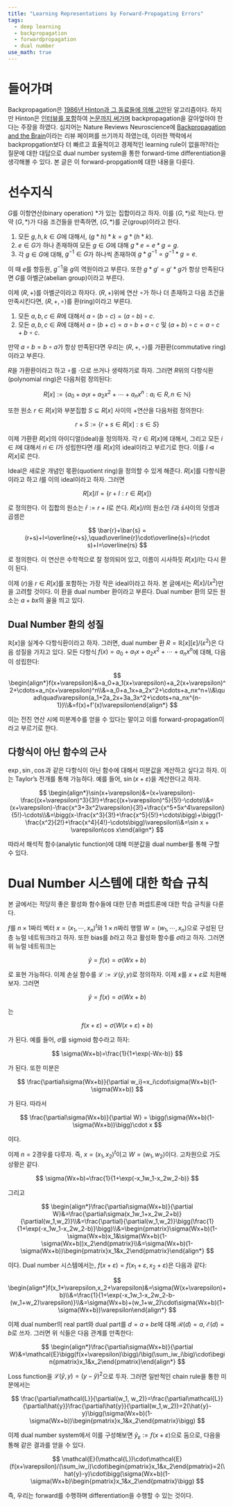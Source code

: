 ```yaml
---
title: "Learning Representations by Forward-Propagating Errors"
tags:
  - deep learning
  - backpropagation
  - forwardpropagation
  - dual number
use_math: true
---
```

# 들어가며

Backpropagation은 [1986년 Hinton과 그 동료들에 의해 고안](https://www.nature.com/articles/323533a0)된 알고리즘이다. 하지만 Hinton은 [인터뷰를 포함](https://www.nature.com/articles/323533a0)하여 [논문까지 써가며](https://arxiv.org/abs/2212.13345) backpropagation을 갈아엎아야 한다는 주장을 하였다. 심지어는 Nature Reviews Neuroscience에 [Backpropagation and the Brain](https://www.nature.com/articles/s41583-020-0277-3)이라는 리뷰 페이퍼를 쓰기까지 하였는데, 이러한 맥락에서 backpropgation보다 더 빠르고 효율적이고 경제적인 learning rule이 없을까?라는 질문에 대한 대답으로 dual number system을 통한 forward-time differentiation을 생각해볼 수 있다. 본 글은 이 forward-propgation에 대한 내용을 다룬다.

# 선수지식

$G$를 이항연산(binary operation) $\ast$가 있는 집합이라고 하자. 이를 $(G,\ast)$로 적는다. 만약 $(G,\ast)$가 다음 조건들을 만족하면, $(G,\ast)$를 군(group)이라고 한다.

1. 모든 $g,h,k\in G$에 대해서, $(g\ast h)\ast k = g\ast(h\ast k)$.
2. $e\in G$가 하나 존재하여 모든 $g\in G$에 대해 $g\ast e = e\ast g = g$.
3. 각 $g\in G$에 대해, $g^{-1}\in G$가 하나씩 존재하여 $g\ast g^{-1}=g^{-1}\ast g=e$.

이 때 $e$를 항등원, $g^{-1}$을 $g$의 역원이라고 부른다. 또한 $g\ast g'=g'\ast g$가 항상 만족된다면 $G$를 아벨군(abelian group)이라고 부른다.

이제 $(R,+)$를 아벨군이라고 하자다. $(R,+)$위에 연산 $\circ$가 하나 더 존재하고 다음 조건을 만족시킨다면, $(R,+,\circ)$를 환(ring)이라고 부른다.

1. 모든 $a,b,c\in R$에 대해서 $a\circ(b\circ c)=(a\circ b)\circ c$.
2. 모든 $a,b,c\in R$에 대해서 $a\circ(b+c)=a\circ b + a\circ c$ 및 $(a+b)\circ c=a\circ c + b\circ c$.

만약 $a\circ b = b \circ a$가 항상 만족된다면 우리는 $(R,+,\circ)$를 가환환(commutative ring)이라고 부른다.

$R$을 가환환이라고 하고 $\circ$를 $\cdot$으로 쓰거나 생략하기로 하자. 그러면 $R$위의 다항식환(polynomial ring)은 다음처럼 정의된다:

$$
R[x] := \{a_0 + a_1x + a_2x^2+\cdots+a_nx^n:a_i\in R, n\in\mathbb{N}\}
$$

또한 원소 $r\in R[x]$와 부분집합 $S\subseteq R[x]$ 사이의 $+$연산을 다음처럼 정의한다:

$$
r+S:=\{r+s\in R[x]:s\in S\}
$$

이제 가환환 $R[x]$의 아이디얼(ideal)을 정의하자. 각 $r\in R[x]$에 대해서, 그리고 모든 $i\in I$에 대해서 $ri\in I$가 성립한다면 $I$를 $R[x]$의 ideal이라고 부르기로 한다. 이를 $I\triangleleft R[x]$로 쓴다.

Ideal은 새로운 개념인 몫환(quotient ring)을 정의할 수 있게 해준다. $R[x]$를 다항식환이라고 하고 $I$를 이의 ideal이라고 하자. 그러면

$$
R[x]/I = \{r+I:r\in R[x]\}
$$

로 정의한다. 이 집합의 원소는 $\bar{r}:=r+I$로 쓴다. $R[x]/I$의 원소인 $\bar{r}$과 $\bar{s}$사이의 덧셈과 곱셈은

$$
\bar{r}+\bar{s} = (r+s)+I=\overline{r+s},\quad\overline{r}\cdot\overline{s}=(r\cdot s)+I=\overline{rs}
$$

로 정의한다. 이 연산은 수학적으로 잘 정의되어 있고, 이름이 시사하듯 $R[x]/I$는 다시 환이 된다.

이제 $(r)$을 $r\in R[x]$를 포함하는 가장 작은 ideal이라고 하자. 본 글에서는 $R[x]/(x^2)$만을 고려할 것이다. 이 환을 dual number 환이라고 부른다. Dual number 환의 모든 원소는 $a+bx$의 꼴을 띄고 있다.

## Dual Number 환의 성질

$\mathbb{R}[x]$을 실계수 다항식환이라고 하자. 그러면, dual number 환 $R=\mathbb{R}[x][\varepsilon]/(\varepsilon^2)$은 다음 성질을 가지고 있다. 모든 다항식 $f(x)=a_0+a_1x+a_2x^2+\cdots+a_nx^n$에 대해, 다음이 성립한다:

$$
\begin{align*}f(x+\varepsilon)&=a_0+a_1(x+\varepsilon)+a_2(x+\varepsilon)^2+\cdots+a_n(x+\varepsilon)^n\\&=a_0+a_1x+a_2x^2+\cdots+a_nx^n+\\&\quad\quad\varepsilon(a_1+2a_2x+3a_3x^2+\cdots+na_nx^{n-1})\\&=f(x)+f'(x)\varepsilon\end{align*}
$$

이는 전진 연산 시에 미분계수를 얻을 수 있다는 말이고 이를 forward-propagation이라고 부르기로 한다.

## 다항식이 아닌 함수의 근사

$\exp,\sin,\cos$과 같은 다항식이 아닌 함수에 대해서 미분값을 계산하고 싶다고 하자. 이는 Taylor’s 전개를 통해 가능하다. 예를 들어, $\sin(x+\varepsilon)$을 계산한다고 하자.

$$
\begin{align*}\sin(x+\varepsilon)&=(x+\varepsilon)-\frac{(x+\varepsilon)^3}{3!}+\frac{(x+\varepsilon)^5}{5!}-\cdots\\&=(x+\varepsilon)-\frac{x^3+3x^2\varepsilon}{3!}+\frac{x^5+5x^4\varepsilon}{5!}-\cdots\\&=\bigg(x-\frac{x^3}{3!}+\frac{x^5}{5!}+\cdots\bigg)+\bigg(1-\frac{x^2}{2!}+\frac{x^4}{4!}-\cdots\bigg)\varepsilon\\&=\sin x + \varepsilon\cos x\end{align*}
$$

따라서 해석적 함수(analytic function)에 대해 미분값을 dual number를 통해 구할 수 있다.

# Dual Number 시스템에 대한 학습 규칙

본 글에서는 적당히 좋은 활성화 함수들에 대한 단층 퍼셉트론에 대한 학습 규칙을 다룬다.

$f$를 $n\times 1$짜리 벡터 $x=(x_1,\cdots,x_n)^t$와 $1\times n$짜리 행렬 $W=(w_1,\cdots,x_n)$으로 구성된 단층 뉴럴 네트워크라고 하자. 또한 bias를 $b$라고 하고 활성화 함수를 $\sigma$라고 하자. 그러면 위 뉴럴 네트워크는

$$
\hat{y}=f(x)=\sigma(Wx+b)
$$

로 표현 가능하다. 이제 손실 함수를 $\mathcal{L}:=\mathcal{L}(\hat{y},y)$로 정의하자. 이제 $x$를 $x+\varepsilon$로 치환해보자. 그러면 

$$
\hat{y}=f(x)=\sigma(Wx+b)
$$

는

$$
f(x+\varepsilon)=\sigma(W(x+\varepsilon)+b)
$$

가 된다. 예를 들어, $\sigma$를 sigmoid 함수라고 하자:

$$
\sigma(Wx+b)=\frac{1}{1+\exp(-Wx-b)}
$$

가 된다. 또한 미분은

$$
\frac{\partial\sigma(Wx+b)}{\partial w_i}=x_i\cdot\sigma(Wx+b)(1-\sigma(Wx+b))
$$

가 된다. 따라서

$$
\frac{\partial\sigma(Wx+b)}{\partial W} = \bigg(\sigma(Wx+b)(1-\sigma(Wx+b))\bigg)\cdot x
$$

이다.

이제 $n=2$경우를 다루자. 즉, $x=(x_1, x_2)^t$이고 $W=(w_1, w_2)$이다. 고차원으로 가도 상황은 같다.

$$
\sigma(Wx+b)=\frac{1}{1+\exp(-x_1w_1-x_2w_2-b)}
$$

그리고

$$
\begin{align*}\frac{\partial\sigma(Wx+b)}{\partial W}&=\frac{\partial\sigma(x_1w_1+x_2w_2+b)}{\partial(w_1,w_2)}\\&=\frac{\partial}{\partial(w_1,w_2)}\bigg(\frac{1}{1+\exp(-x_1w_1-x_2w_2-b)}\bigg)\\&=\begin{pmatrix}\sigma(Wx+b)(1-\sigma(Wx+b)x_1&\sigma(Wx+b)(1-\sigma(Wx+b))x_2\end{pmatrix}\\&=\sigma(Wx+b)(1-\sigma(Wx+b))\begin{pmatrix}x_1&x_2\end{pmatrix}\end{align*}
$$

이다. Dual number 시스템에서는, $f(x+\varepsilon)=f(x_1+\varepsilon, x_2+\varepsilon)$은 다음과 같다:

$$
\begin{align*}f(x_1+\varepsilon,x_2+\varepsilon)&=\sigma(W(x+\varepsilon)+b)\\&=\frac{1}{1+\exp(-x_1w_1-x_2w_2-b-(w_1+w_2)\varepsilon)}\\&=\sigma(Wx+b)+(w_1+w_2)\cdot\sigma(Wx+b)(1-\sigma(Wx+b))\varepsilon\end{align*}
$$

이제 dual number의 real part와 dual part를 $d=a+b\varepsilon$에 대해 $\mathcal{R}(d)=a$, $\mathcal{E}(d)=b$로 쓰자. 그러면 위 식들은 다음 관계를 만족한다:

$$
\begin{align*}\frac{\partial\sigma(Wx+b)}{\partial W}&=\mathcal{E}\bigg(f(x+\varepsilon)\bigg)/\big(\sum_iw_i\big)\cdot\begin{pmatrix}x_1&x_2\end{pmatrix}\end{align*}
$$

Loss function을 $\mathcal{L}(\hat{y},y)=(y-\hat{y})^2$으로 두자. 그러면 일반적인 chain rule을 통한 미분에서는

$$
\frac{\partial\mathcal{L}}{\partial(w_1, w_2)}=\frac{\partial\mathcal{L}}{\partial\hat{y}}\frac{\partial\hat{y}}{\partial(w_1,w_2)}=2(\hat{y}-y)\bigg(\sigma(Wx+b)(1-\sigma(Wx+b))\begin{pmatrix}x_1&x_2\end{pmatrix}\bigg)
$$

이제 dual number system에서 이를 구성해보면 $\hat{y}_\varepsilon:=f(x+\varepsilon)$으로 둠으로, 다음을 통해 같은 결과를 얻을 수 있다.

$$
\mathcal{E}(\mathcal{L})\cdot\mathcal{E}(f(x+\varepsilon)/(\sum_iw_i)\cdot\begin{pmatrix}x_1&x_2\end{pmatrix}=2(\hat{y}-y)\cdot\bigg(\sigma(Wx+b)(1-\sigma(Wx+b)\begin{pmatrix}x_1&x_2\end{pmatrix}\bigg)
$$

즉, 우리는 forward를 수행하며 differentiation을 수행할 수 있는 것이다.

